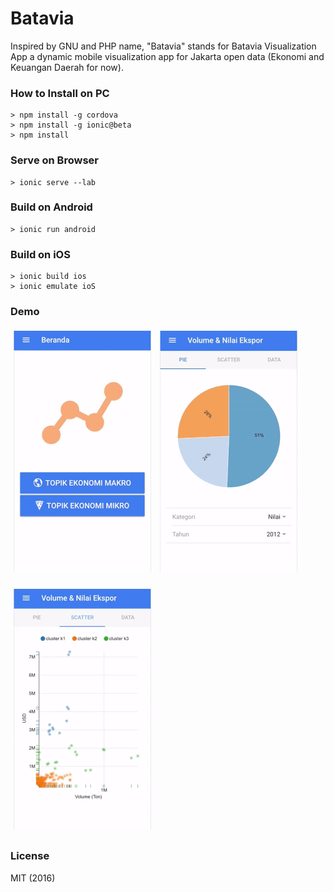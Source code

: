 # Batavia

Inspired by GNU and PHP name, "Batavia" stands for Batavia Visualization App a dynamic mobile visualization app for Jakarta open data (Ekonomi and Keuangan Daerah for now).

### How to Install on PC
```
> npm install -g cordova
> npm install -g ionic@beta
> npm install
```

### Serve on Browser
```
> ionic serve --lab
```

### Build on Android
```
> ionic run android
```

### Build on iOS
```
> ionic build ios
> ionic emulate ioS
```

### Demo

<div style="display:inline">
<img src="demo/frakshrit.gif" alt="Drawing" style="width: 220px; padding: 5px"/>

<img src="demo/gif2.gif" alt="Drawing" style="width: 220px; padding: 5px"/>

<img src="demo/gif3.gif" alt="Drawing" style="width: 220px; padding: 5px"/></div>

### License
MIT (2016)
